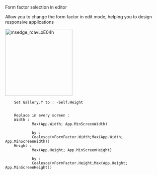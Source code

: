 Form factor selection in editor

Allow you to change the form factor in edit mode, helping you to design responsive applications

<img width="216" alt="msedge_rcavLxE04h" src="https://github.com/user-attachments/assets/662aaa82-d689-4e5a-af3c-151f2982cf2d" />


        Set Gallery.Y to : -Self.Height 

        
        Replace in every screen :
        Width :
                Max(App.Width; App.MinScreenWidth)

                by :
                Coalesce(vFormFactor.Width;Max(App.Width; App.MinScreenWidth)) 
        Height :
                Max(App.Height; App.MinScreenHeight)

                by :
                Coalesce(vFormFactor.Height;Max(App.Height; App.MinScreenHeight))
